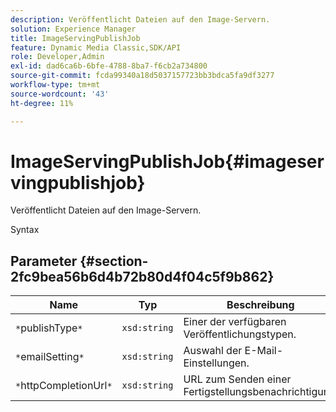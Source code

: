 ```yaml
---
description: Veröffentlicht Dateien auf den Image-Servern.
solution: Experience Manager
title: ImageServingPublishJob
feature: Dynamic Media Classic,SDK/API
role: Developer,Admin
exl-id: dad6ca6b-6bfe-4788-8ba7-f6cb2a734800
source-git-commit: fcda99340a18d5037157723bb3bdca5fa9df3277
workflow-type: tm+mt
source-wordcount: '43'
ht-degree: 11%

---
```


# ImageServingPublishJob{#imageservingpublishjob}

Veröffentlicht Dateien auf den Image-Servern.

Syntax

## Parameter {#section-2fc9bea56b6d4b72b80d4f04c5f9b862}

| Name | Typ | Beschreibung |
|---|---|---|
| `*`publishType`*` | `xsd:string` | Einer der verfügbaren Veröffentlichungstypen. |
| `*`emailSetting`*` | `xsd:string` | Auswahl der E-Mail-Einstellungen. |
| `*`httpCompletionUrl`*` | `xsd:string` | URL zum Senden einer Fertigstellungsbenachrichtigung. |
